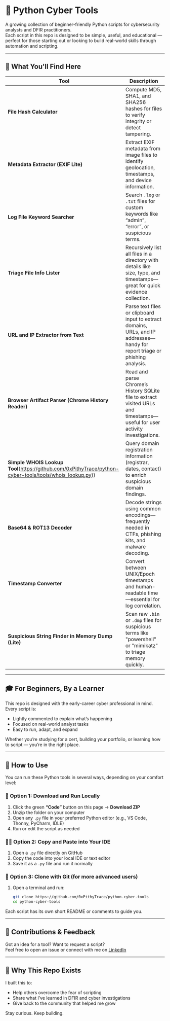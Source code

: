 # 🐍 Python Cyber Tools

A growing collection of beginner-friendly Python scripts for cybersecurity analysts and DFIR practitioners.  
Each script in this repo is designed to be simple, useful, and educational — perfect for those starting out or looking to build real-world skills through automation and scripting.

---

## 🔧 What You'll Find Here

| Tool | Description |
|------|-------------|
| **File Hash Calculator** | Compute MD5, SHA1, and SHA256 hashes for files to verify integrity or detect tampering. |
| **Metadata Extractor (EXIF Lite)** | Extract EXIF metadata from image files to identify geolocation, timestamps, and device information. |
| **Log File Keyword Searcher** | Search `.log` or `.txt` files for custom keywords like “admin”, “error”, or suspicious terms. |
| **Triage File Info Lister** | Recursively list all files in a directory with details like size, type, and timestamps—great for quick evidence collection. |
| **URL and IP Extractor from Text** | Parse text files or clipboard input to extract domains, URLs, and IP addresses—handy for report triage or phishing analysis. |
| **Browser Artifact Parser (Chrome History Reader)** | Read and parse Chrome’s History SQLite file to extract visited URLs and timestamps—useful for user activity investigations. |
| **Simple WHOIS Lookup Tool**(https://github.com/0xPithyTrace/python-cyber-tools/tools/whois_lookup.py)) | Query domain registration information (registrar, dates, contact) to enrich suspicious domain findings. |
| **Base64 & ROT13 Decoder** | Decode strings using common encodings—frequently needed in CTFs, phishing kits, and malware decoding. |
| **Timestamp Converter** | Convert between UNIX/Epoch timestamps and human-readable time—essential for log correlation. |
| **Suspicious String Finder in Memory Dump (Lite)** | Scan raw `.bin` or `.dmp` files for suspicious terms like "powershell" or "mimikatz" to triage memory quickly. |

---

## 🎓 For Beginners, By a Learner

This repo is designed with the early-career cyber professional in mind.  
Every script is:
- Lightly commented to explain what’s happening
- Focused on real-world analyst tasks
- Easy to run, adapt, and expand

Whether you’re studying for a cert, building your portfolio, or learning how to script — you’re in the right place.

---

## 🧠 How to Use

You can run these Python tools in several ways, depending on your comfort level:

### 📁 Option 1: Download and Run Locally
1. Click the green **“Code”** button on this page → **Download ZIP**
2. Unzip the folder on your computer
3. Open any `.py` file in your preferred Python editor (e.g., VS Code, Thonny, PyCharm, IDLE)
4. Run or edit the script as needed

### 🧑‍💻 Option 2: Copy and Paste into Your IDE
1. Open a `.py` file directly on GitHub
2. Copy the code into your local IDE or text editor
3. Save it as a `.py` file and run it normally

### 🧪 Option 3: Clone with Git (for more advanced users)
1. Open a terminal and run:
   ```bash
   git clone https://github.com/0xPithyTrace/python-cyber-tools
   cd python-cyber-tools

Each script has its own short README or comments to guide you.

---

## 🙌 Contributions & Feedback

Got an idea for a tool? Want to request a script?  
Feel free to open an issue or connect with me on [LinkedIn](https://linkedin.com/in/patrickworthey/)

---

## 🧠 Why This Repo Exists

I built this to:
- Help others overcome the fear of scripting
- Share what I’ve learned in DFIR and cyber investigations
- Give back to the community that helped me grow

Stay curious. Keep building.
